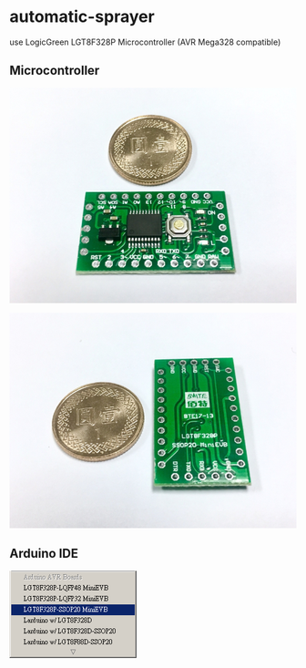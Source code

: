 # automatic-sprayer
use LogicGreen LGT8F328P Microcontroller (AVR Mega328 compatible)


## Microcontroller

![](images/LGT8F328P-SSOP20_MiniEVB1.jpg)

![](images/LGT8F328P-SSOP20_MiniEVB2.jpg)


## Arduino IDE

![](images/boards.png)